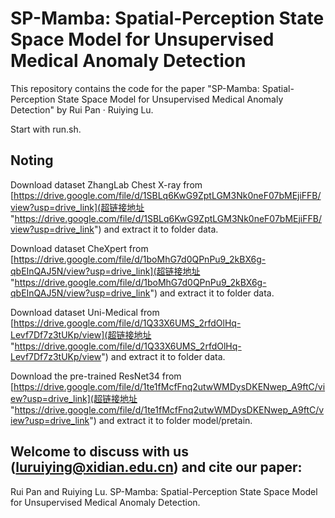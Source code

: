 # SP-Mamba: Spatial-Perception State Space Model for Unsupervised Medical Anomaly Detection
This repository contains the code for the paper "SP-Mamba: Spatial-Perception State Space Model for Unsupervised Medical Anomaly Detection" by Rui Pan · Ruiying Lu.

Start with run.sh.

## Noting
Download dataset ZhangLab Chest X-ray from [https://drive.google.com/file/d/1SBLq6KwG9ZptLGM3Nk0neF07bMEjiFFB/view?usp=drive_link](超链接地址 "https://drive.google.com/file/d/1SBLq6KwG9ZptLGM3Nk0neF07bMEjiFFB/view?usp=drive_link") and extract it to folder data.

Download dataset CheXpert from [https://drive.google.com/file/d/1boMhG7d0QPnPu9_2kBX6g-qbEInQAJ5N/view?usp=drive_link](超链接地址 "https://drive.google.com/file/d/1boMhG7d0QPnPu9_2kBX6g-qbEInQAJ5N/view?usp=drive_link") and extract it to folder data.

Download dataset Uni-Medical from [https://drive.google.com/file/d/1Q33X6UMS_2rfdOlHq-Levf7Df7z3tUKp/view](超链接地址 "https://drive.google.com/file/d/1Q33X6UMS_2rfdOlHq-Levf7Df7z3tUKp/view") and extract it to folder data.

Download the pre-trained ResNet34 from [https://drive.google.com/file/d/1te1fMcfFnq2utwWMDysDKENwep_A9ftC/view?usp=drive_link](超链接地址 "https://drive.google.com/file/d/1te1fMcfFnq2utwWMDysDKENwep_A9ftC/view?usp=drive_link") and extract it to folder model/pretain.

## Welcome to discuss with us (luruiying@xidian.edu.cn) and cite our paper:
Rui Pan and Ruiying Lu. SP-Mamba: Spatial-Perception State Space Model for Unsupervised Medical Anomaly Detection.

